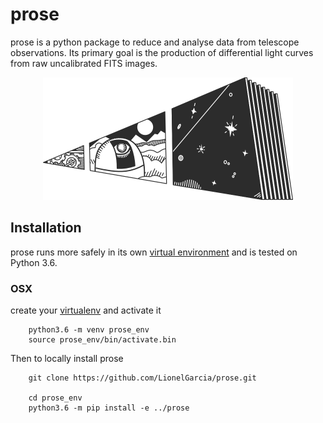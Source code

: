 # prose

prose is a python package to reduce and analyse data from telescope observations. Its primary goal is the production of differential light curves from raw uncalibrated FITS images.

<div style="text-align:center"><img src="docs/source/_static/css/prose.png" alt="drawing" width="400"/></div>

## Installation

prose runs more safely in its own [virtual environment](https://docs.python.org/3/tutorial/venv.html) and is tested on Python 3.6.

### OSX

create your [virtualenv](https://docs.python.org/3/tutorial/venv.html) and activate it

```shell
    python3.6 -m venv prose_env
    source prose_env/bin/activate.bin
```

Then to locally install prose

```shell
    git clone https://github.com/LionelGarcia/prose.git

    cd prose_env
    python3.6 -m pip install -e ../prose
```